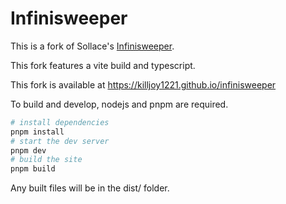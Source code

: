 # Infinisweeper

This is a fork of Sollace's [Infinisweeper](https://github.com/Sollace/sollace.github.io/tree/master/infinisweeper).

This fork features a vite build and typescript.

This fork is available at https://killjoy1221.github.io/infinisweeper

To build and develop, nodejs and pnpm are required.

```sh
# install dependencies
pnpm install
# start the dev server
pnpm dev
# build the site
pnpm build
```

Any built files will be in the dist/ folder.
